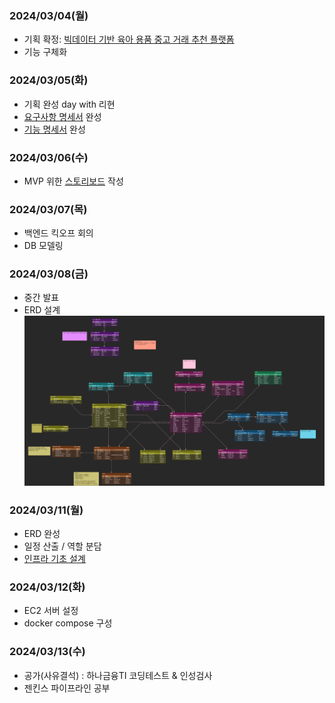 ### 2024/03/04(월)
- 기획 확정: [빅데이터 기반 육아 용품 중고 거래 추천 플랫폼](https://www.notion.so/todays-jiwoo/b53dcdc16603436d950981179a778c26?pvs=4)
- 기능 구체화

### 2024/03/05(화)
- 기획 완성 day with 리현
- [요구사항 명세서](https://www.notion.so/todays-jiwoo/c9cc3088d26141f19d567045e479d560?v=a9af1601e5614c3f81b1ee5b527c45a7&pvs=4) 완성
- [기능 명세서](https://www.notion.so/todays-jiwoo/359c01f26b73420b80f354c323c44792?pvs=4) 완성

### 2024/03/06(수)
- MVP 위한 [스토리보드](https://www.notion.so/todays-jiwoo/MVP-29836330364648f7b73d75d104587122?pvs=4) 작성

### 2024/03/07(목)
- 백엔드 킥오프 회의
- DB 모델링

### 2024/03/08(금)
- 중간 발표
- ERD 설계
![ERD](./kkoma_erd.png)

### 2024/03/11(월)
- ERD 완성
- 일정 산출 / 역할 분담
- [인프라 기초 설계](https://www.notion.so/todays-jiwoo/8531ed812a8547cfa43658dbda239088?pvs=4)

### 2024/03/12(화)
- EC2 서버 설정
- docker compose 구성

### 2024/03/13(수)
- 공가(사유결석) : 하나금융TI 코딩테스트 & 인성검사
- 젠킨스 파이프라인 공부
